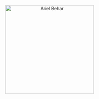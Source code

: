 <p align="center">
    <img style="height: 280px; width: auto" alt="Ariel Behar" src="https://github-repositories-images.s3.eu-central-1.amazonaws.com/dddd.png">
</p>

<!--
**ariel-behar/ariel-behar** is a ✨ _special_ ✨ repository because its `README.md` (this file) appears on your GitHub profile.

Here are some ideas to get you started:

- 🔭 I’m currently working on ...
- 🌱 I’m currently learning ...
- 👯 I’m looking to collaborate on ...
- 🤔 I’m looking for help with ...
- 💬 Ask me about ...
- 📫 How to reach me: ...
- 😄 Pronouns: ...
- ⚡ Fun fact: ...
-->
